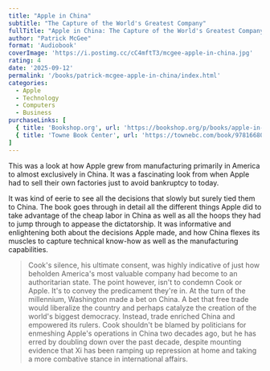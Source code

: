 ```yaml
---
title: "Apple in China"
subtitle: "The Capture of the World's Greatest Company"
fullTitle: "Apple in China: The Capture of the World's Greatest Company"
author: "Patrick McGee"
format: 'Audiobook'
coverImage: 'https://i.postimg.cc/cC4mftT3/mcgee-apple-in-china.jpg'
rating: 4
date: '2025-09-12'
permalink: '/books/patrick-mcgee-apple-in-china/index.html'
categories:
  - Apple
  - Technology
  - Computers
  - Business
purchaseLinks: [
  { title: 'Bookshop.org', url: 'https://bookshop.org/p/books/apple-in-china-the-capture-of-the-world-s-greatest-company-patrick-mcgee/21872828' },
  { title: 'Towne Book Center', url: 'https://townebc.com/book/9781668053379' }
]
---
```

This was a look at how Apple grew from manufacturing primarily in America to almost exclusively in China. It was a fascinating look from when Apple had to sell their own factories just to avoid bankruptcy to today.

It was kind of eerie to see all the decisions that slowly but surely tied them to China. The book goes through in detail all the different things Apple did to take advantage of the cheap labor in China as well as all the hoops they had to jump through to appease the dictatorship. It was informative and enlightening both about the decisions Apple made, and how China flexes its muscles to capture technical know-how as well as the manufacturing capabilities.

> Cook's silence, his ultimate consent, was highly indicative of just how beholden America's most valuable company had become to an authoritarian state. The point however, isn't to condemn Cook or Apple. It's to convey the predicament they're in. At the turn of the millennium, Washington made a bet on China. A bet that free trade would liberalize the country and perhaps catalyze the creation of the world's biggest democracy. Instead, trade enriched China and empowered its rulers. Cook shouldn't be blamed by politicians for enmeshing Apple's operations in China two decades ago, but he has erred by doubling down over the past decade, despite mounting evidence that Xi has been ramping up repression at home and taking a more combative stance in international affairs.
